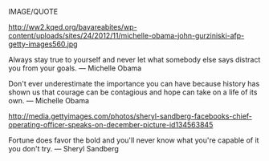 IMAGE/QUOTE

http://ww2.kqed.org/bayareabites/wp-content/uploads/sites/24/2012/11/michelle-obama-john-gurziniski-afp-getty-images560.jpg

Always stay true to yourself and never let what somebody else says distract you from your goals. 
— Michelle Obama

Don't ever underestimate the importance you can have because history has shown us that courage can be contagious and hope can take on a life of its own.
— Michelle Obama

http://media.gettyimages.com/photos/sheryl-sandberg-facebooks-chief-operating-officer-speaks-on-december-picture-id134563845

Fortune does favor the bold and you'll never know what you're capable of it you don't try.
— Sheryl Sandberg
